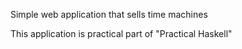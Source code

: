 Simple web application that sells time machines

This application is practical part of "Practical Haskell"
